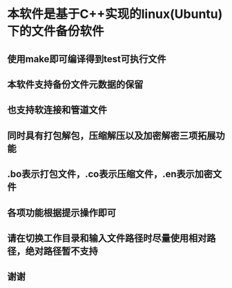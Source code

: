 # 本软件是基于C++实现的linux(Ubuntu)下的文件备份软件
## 使用make即可编译得到test可执行文件
## 本软件支持备份文件元数据的保留
## 也支持软连接和管道文件
## 同时具有打包解包，压缩解压以及加密解密三项拓展功能
## .bo表示打包文件，.co表示压缩文件，.en表示加密文件
## 各项功能根据提示操作即可
## 请在切换工作目录和输入文件路径时尽量使用相对路径，绝对路径暂不支持
## 谢谢